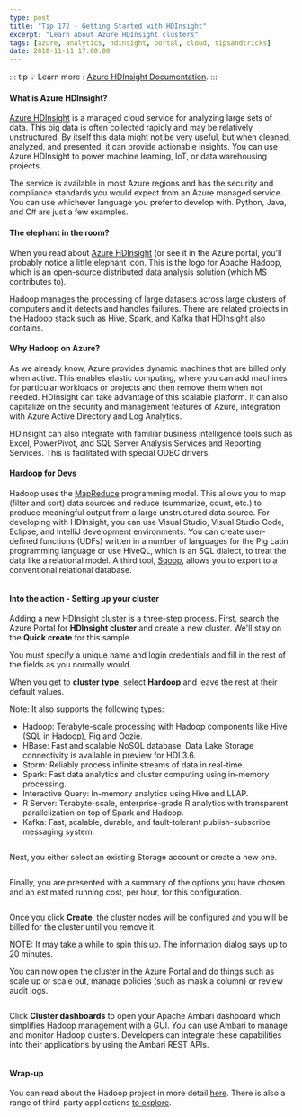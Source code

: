 ```yaml
---
type: post
title: "Tip 172 - Getting Started with HDInsight"
excerpt: "Learn about Azure HDInsight clusters"
tags: [azure, analytics, hdinsight, portal, cloud, tipsandtricks]
date: 2018-11-11 17:00:00
---
```


::: tip
:bulb: Learn more : [Azure HDInsight Documentation](https://docs.microsoft.com/azure/hdinsight/?WT.mc_id=azure-azuredevtips-micrum).
:::
 
#### What is Azure HDInsight? 
 
[Azure HDInsight](https://azure.microsoft.com/services/hdinsight?WT.mc_id=azure-azuredevtips-micrum) is a managed cloud service for analyzing large sets of data. This big data is often collected rapidly and may be relatively unstructured. By itself this data might not be very useful, but when cleaned, analyzed, and presented, it can provide actionable insights. You can use Azure HDInsight to power machine learning, IoT, or data warehousing projects.

The service is available in most Azure regions and has the security and compliance standards you would expect from an Azure managed service. You can use whichever language you prefer to develop with. Python, Java, and C# are just a few examples.

#### The elephant in the room?

When you read about [Azure HDInsight](https://azure.microsoft.com/services/hdinsight?WT.mc_id=azure-azuredevtips-micrum) (or see it in the Azure portal, you'll probably notice a little elephant icon. This is the logo for Apache Hadoop, which is an open-source distributed data analysis solution (which MS contributes to). 

Hadoop manages the processing of large datasets across large clusters of computers and it detects and handles failures. There are related projects in the Hadoop stack such as Hive, Spark, and Kafka that HDInsight also contains.

#### Why Hadoop on Azure?

As we already know, Azure provides dynamic machines that are billed only when active. This enables elastic computing, where you can add machines for particular workloads or projects and then remove them when not needed. HDInsight can take advantage of this scalable platform. It can also capitalize on the security and management features of Azure, integration with Azure Active Directory and Log Analytics.

HDInsight can also integrate with familiar business intelligence tools such as Excel, PowerPivot, and SQL Server Analysis Services and Reporting Services. This is facilitated with special ODBC drivers.

#### Hardoop for Devs 

Hadoop uses the [MapReduce](https://docs.microsoft.com/azure/hdinsight/hadoop/hdinsight-use-mapreduce?WT.mc_id=docs-azuredevtips-micrum) programming model. This allows you to map (filter and sort) data sources and reduce (summarize, count, etc.) to produce meaningful output from a large unstructured data source. For developing with HDInsight, you can use Visual Studio, Visual Studio Code, Eclipse, and IntelliJ development environments. You can create user-defined functions (UDFs) written in a number of languages for the Pig Latin programming language or use HiveQL, which is an SQL dialect, to treat the data like a relational model. A third tool, [Sqoop](https://docs.microsoft.com/azure/hdinsight/hadoop/hdinsight-use-sqoop?WT.mc_id=docs-azuredevtips-micrum), allows you to export to a conventional relational database.
 
<img :src="$withBase('/files/hadoop-ecosystem.png')">

#### Into the action - Setting up your cluster

Adding a new HDInsight cluster is a three-step process. First, search the Azure Portal for **HDInsight cluster** and create a new cluster. We'll stay on the **Quick create** for this sample.

You must specify a unique name and login credentials and fill in the rest of the fields as you normally would.

When you get to **cluster type**, select **Hardoop** and leave the rest at their default values. 

Note: It also supports the following types:

* Hadoop: Terabyte-scale processing with Hadoop components like Hive (SQL in Hadoop), Pig and Oozie.
* HBase: Fast and scalable NoSQL database. Data Lake Storage connectivity is available in preview for HDI 3.6.
* Storm: Reliably process infinite streams of data in real-time.
* Spark: Fast data analytics and cluster computing using in-memory processing.
* Interactive Query: In-memory analytics using Hive and LLAP.
* R Server: Terabyte-scale, enterprise-grade R analytics with transparent parallelization on top of Spark and Hadoop.
* Kafka: Fast, scalable, durable, and fault-tolerant publish-subscribe messaging system.


<img :src="$withBase('/files/azure-hdinsight-basics.png')">

Next, you either select an existing Storage account or create a new one.

<img :src="$withBase('/files/azure-hdinsight-storage.png')">

Finally, you are presented with a summary of the options you have chosen and an estimated running cost, per hour, for this configuration.

<img :src="$withBase('/files/azure-hdinsight-summary.png')">

Once you click **Create**, the cluster nodes will be configured and you will be billed for the cluster until you remove it.

NOTE: It may take a while to spin this up. The information dialog says up to 20 minutes. 


You can now open the cluster in the Azure Portal and do things such as scale up or scale out, manage policies (such as mask a column) or review audit logs. 

<img :src="$withBase('/files/azure-hdinsight-summary3.png')">

Click **Cluster dashboards** to open your Apache Ambari dashboard which simplifies Hadoop management with a GUI. You can use Ambari to manage and monitor Hadoop clusters. Developers can integrate these capabilities into their applications by using the Ambari REST APIs.

<img :src="$withBase('/files/azure-hdinsight-summary2.png')">

#### Wrap-up

You can read about the Hadoop project in more detail [here](http://hadoop.apache.org). There is also a range of third-party applications [to explore](https://azure.microsoft.com/services/hdinsight/partner-ecosystem/?WT.mc_id=azure-azuredevtips-micrum).

